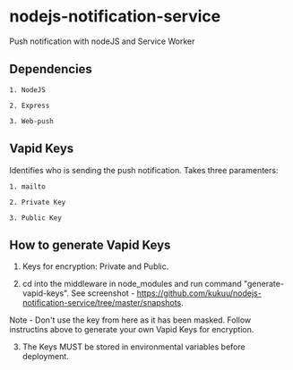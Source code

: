 # nodejs-notification-service

Push notification with nodeJS and Service Worker

## Dependencies
```
1. NodeJS

2. Express

3. Web-push
```

## Vapid Keys 

Identifies who is sending the push notification. Takes three paramenters:

```
1. mailto

2. Private Key

3. Public Key

```

## How to generate Vapid Keys

1. Keys for encryption: Private and Public.

2. cd into the middleware in node_modules and run command "generate-vapid-keys". See screenshot - https://github.com/kukuu/nodejs-notification-service/tree/master/snapshots.

Note - Don't use the key from here as it has been masked. Follow instructins above to generate your own Vapid Keys for encryption.

3. The Keys MUST be stored in environmental variables before deployment.


